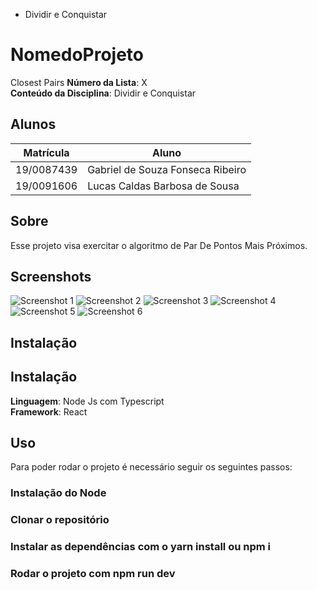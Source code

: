 - Dividir e Conquistar

# NomedoProjeto
Closest Pairs
**Número da Lista**: X<br>
**Conteúdo da Disciplina**: Dividir e Conquistar<br>

## Alunos
|Matrícula | Aluno |
| -- | -- |
| 19/0087439  | Gabriel de Souza Fonseca Ribeiro |
| 19/0091606 |  Lucas Caldas Barbosa de Sousa |

## Sobre 
Esse projeto visa exercitar o algoritmo de Par De Pontos Mais Próximos.

## Screenshots
![Screenshot 1](/react-vite-cartesian/src/assets/Captura%20de%20Tela%202024-12-23%20às%2018.48.56.png)
![Screenshot 2](/react-vite-cartesian/src/assets/Captura%20de%20Tela%202024-12-23%20às%2018.49.27.png)
![Screenshot 3](/react-vite-cartesian/src/assets/Captura%20de%20Tela%202024-12-23%20às%2018.49.41.png)
![Screenshot 4](/react-vite-cartesian/src/assets/Captura%20de%20Tela%202024-12-23%20às%2018.49.44.png)
![Screenshot 5](/react-vite-cartesian/src/assets/Captura%20de%20Tela%202024-12-23%20às%2018.49.47.png)
![Screenshot 6](/react-vite-cartesian/src/assets/Captura%20de%20Tela%202024-12-23%20às%2018.50.08.png)

## Instalação 
## Instalação 
**Linguagem**: Node Js com Typescript<br>
**Framework**: React<br>

## Uso 
Para poder rodar o projeto é necessário seguir os seguintes passos:
### Instalação do Node
### Clonar o repositório
### Instalar as dependências com o yarn install ou npm i
### Rodar o projeto com npm run dev 



